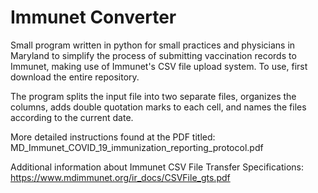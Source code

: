# Immunet Converter


Small program written in python for small practices and physicians in Maryland to simplify the process of submitting vaccination records to Immunet, making use of Immunet's CSV file upload system. To use, first download the entire repository. 

The program splits the input file into two separate files, organizes the columns, adds double quotation marks to each cell, and names the files according to the current date. 

More detailed instructions found at the PDF titled: MD_Immunet_COVID_19_immunization_reporting_protocol.pdf

Additional information about Immunet CSV File Transfer Specifications: https://www.mdimmunet.org/ir_docs/CSVFile_gts.pdf
